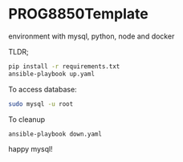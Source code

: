 # PROG8850Template
environment with mysql, python, node and docker

TLDR;

```bash
pip install -r requirements.txt
ansible-playbook up.yaml
```

To access database:

```bash
sudo mysql -u root
```

To cleanup

```bash
ansible-playbook down.yaml
```

happy mysql!
